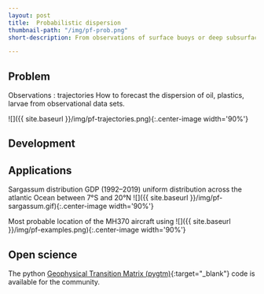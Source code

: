```yaml
---
layout: post
title:  Probabilistic dispersion
thumbnail-path: "/img/pf-prob.png"
short-description: From observations of surface buoys or deep subsurface floats, the construction of a transition matrix allows for the

---
```


## Problem

Observations : trajectories
How to forecast the dispersion of oil, plastics, larvae from observational data sets.

![]({{ site.baseurl }}/img/pf-trajectories.png){:.center-image width='90%'}



## Development

## Applications

Sargassum distribution GDP (1992–2019) uniform distribution across the atlantic Ocean between 7°S and 20°N
![]({{ site.baseurl }}/img/pf-sargassum.gif){:.center-image width='90%'}

Most probable location of the MH370 aircraft using
![]({{ site.baseurl }}/img/pf-examples.png){:.center-image width='90%'}


## Open science

The python [Geophysical Transition Matrix (pygtm)](https://github.com/philippemiron/pygtm){:target="_blank"} code is available for the community.
